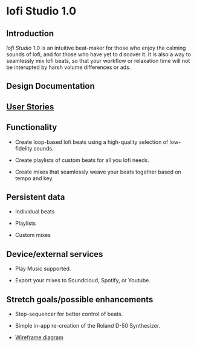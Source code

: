 # lofi Studio 1.0

## Introduction

_lofi Studio_ 1.0 is an intuitive beat-maker for those who enjoy the calming sounds of lofi, and for those who have yet to discover it. It is also a way to seamlessly mix lofi beats, so that your workflow or relaxation time will not be interupted by harsh volume differences or ads.

## Design Documentation

## [User Stories](user-stories.md) 

## Functionality

* Create loop-based lofi beats using a high-quality selection of low-fidelity sounds.

* Create playlists of custom beats for all you lofi needs.

* Create mixes that seamlessly weave your beats together based on tempo and key.

## Persistent data

* Individual beats 

* Playlists

* Custom mixes
    
## Device/external services

* Play Music supported.

* Export your mixes to Soundcloud, Spotify, or Youtube.   

## Stretch goals/possible enhancements 

* Step-sequencer for better control of beats.

* Simple in-app re-creation of the Roland D-50 Synthesizer.



* [Wireframe diagram](wireframe.md)
